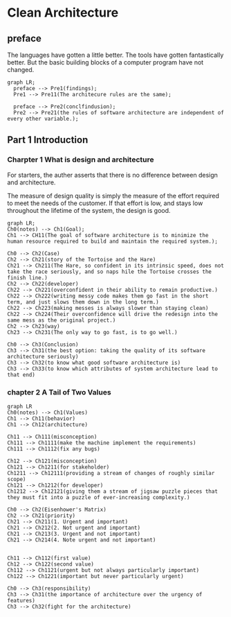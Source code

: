 # Clean Architecture

## preface

The languages have gotten a little better. The tools have gotten fantastically better. But the basic building blocks of a computer program have not changed.

```mermaid
graph LR;
  preface --> Pre1(findings);
  Pre1 --> Pre11(The architecure rules are the same);

  preface --> Pre2(conclfindusion);
  Pre2 --> Pre21(the rules of software architecture are independent of every other variable.);
```

## Part 1 Introduction

### Charpter 1 What is design and architecture

For starters, the auther asserts that there is no difference between design and architecture.

The measure of design quality is simply the measure of the effort required to meet the needs of the customer. If that effort is low, and stays low throughout the lifetime of the system, the design is good.


```Mermaid
graph LR;
Ch0(notes) --> Ch1(Goal);
Ch1 --> CH11(The goal of software architecture is to minimize the human resource required to build and maintain the required system.);

Ch0 --> Ch2(Case)
Ch2 --> Ch21(story of the Tortoise and the Hare)
Ch21 --> Ch211(The Hare, so confident in its intrinsic speed, does not take the race seriously, and so naps hile the Tortoise crosses the finish line.)
Ch2 --> Ch22(developer)
Ch22 --> Ch221(overconfident in their ability to remain productive.)
Ch22 --> Ch222(writing messy code makes them go fast in the short term, and just slows them down in the long term.)
Ch22 --> Ch223(making messes is always slower than staying clean)
Ch22 --> Ch224(Their overconfidence will drive the redesign into the same mess as the original project.)
Ch2 --> Ch23(way)
Ch23 --> Ch231(The only way to go fast, is to go well.)

Ch0 --> Ch3(Conclusion)
Ch3 --> Ch31(the best option: taking the quality of its software architecture seriously)
Ch3 --> Ch32(to know what good software architecture is)
Ch3 --> Ch33(to know which attributes of system architecture lead to that end)

```

### chapter 2 A Tail of Two Values

```Mermaid
graph LR
Ch0(notes) --> Ch1(Values)
Ch1 --> Ch11(behavior)
Ch1 --> Ch12(architecture)

Ch11 --> Ch111(misconception)
Ch111 --> Ch1111(make the machine implement the requirements)
Ch111 --> Ch1112(fix any bugs)

Ch12 --> Ch121(misconception)
Ch121 --> Ch1211(for stakeholder)
Ch1211 --> Ch12111(providing a stream of changes of roughly similar scope)
Ch121 --> Ch1212(for developer)
Ch1212 --> Ch12121(giving them a stream of jigsaw puzzle pieces that  they must fit into a puzzle of ever-increasing complexity.)

Ch0 --> Ch2(Eisenhower's Matrix)
Ch2 --> Ch21(priority)
Ch21 --> Ch211(1. Urgent and important)
Ch21 --> Ch212(2. Not urgent and important)
Ch21 --> Ch213(3. Urgent and not important)
Ch21 --> Ch214(4. Note urgent and not important)


Ch11 --> Ch112(first value)
Ch12 --> Ch122(second value)
Ch112 --> Ch1121(urgent but not always particularly important)
Ch122 --> Ch1221(important but never particularly urgent)

Ch0 --> Ch3(responsibility)
Ch3 --> Ch31(the importance of architecture over the urgency of features)
Ch3 --> Ch32(fight for the architecture)

```
